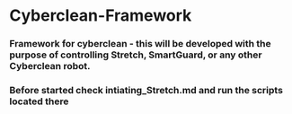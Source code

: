 # Cyberclean-Framework

### Framework for cyberclean -  this will be developed with the purpose of controlling Stretch, SmartGuard, or any other Cyberclean robot.

### Before started check **intiating_Stretch.md** and run the scripts located there
